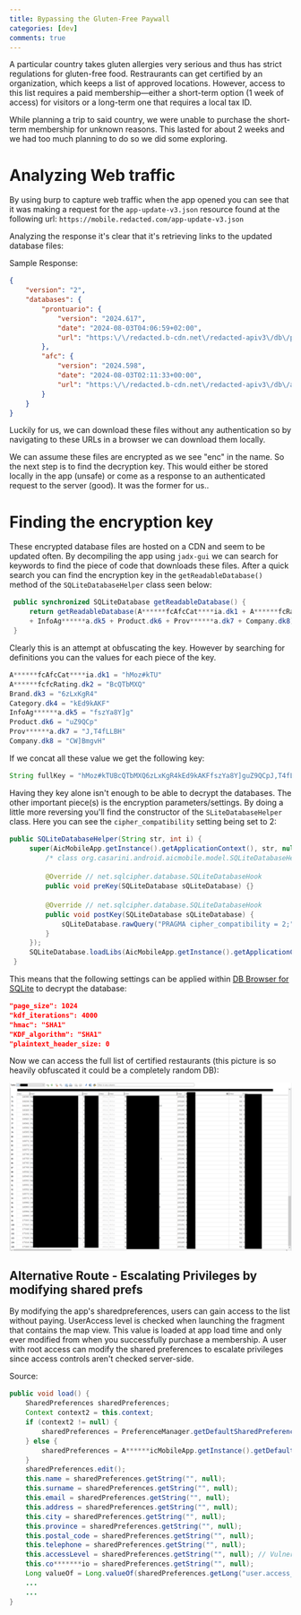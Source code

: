 ```yaml
---
title: Bypassing the Gluten-Free Paywall
categories: [dev]
comments: true
---
```


A particular country takes gluten allergies very serious and thus has strict regulations for gluten-free food. Restraurants can get certified by an organization, which keeps a list of approved locations. However, access to this list requires a paid membership—either a short-term option (1 week of access) for visitors or a long-term one that requires a local tax ID. 

While planning a trip to said country, we were unable to purchase the short-term membership for unknown reasons. This lasted for about 2 weeks and we had too much planning to do so we did some exploring.   

# Analyzing Web traffic
By using burp to capture web traffic when the app opened you can see that it was making a request for the `app-update-v3.json` resource found at the following url:
`https://mobile.redacted.com/app-update-v3.json`

Analyzing the response it's clear that it's retrieving links to the updated database files:

Sample Response:
```json
{
    "version": "2",
    "databases": {
        "prontuario": {
            "version": "2024.617",
            "date": "2024-08-03T04:06:59+02:00",
            "url": "https:\/\/redacted.b-cdn.net\/redacted-apiv3\/db\/pr******io.2024.617_enc.db"
        },
        "afc": {
            "version": "2024.598",
            "date": "2024-08-03T02:11:33+00:00",
            "url": "https:\/\/redacted.b-cdn.net\/redacted-apiv3\/db\/a******fc.2024.598_enc.db"
        }
    }
}
```
Luckily for us, we can download these files without any authentication so by navigating to these URLs in a browser we can download them locally. 

We can assume these files are encrypted as we see "enc" in the name. So the next step is to find the decryption key. This would either be stored locally in the app (unsafe) or come as a response to an authenticated request to the server (good). It was the former for us..


# Finding the encryption key
These encrypted database files are hosted on a CDN and seem to be updated often. By decompiling the app using `jadx-gui` we can search for keywords to find the piece of code that downloads these files. After a quick search you can find the encryption key in the `getReadableDatabase()` method of the `SQLiteDatabaseHelper` class seen below:

```java
 public synchronized SQLiteDatabase getReadableDatabase() {
     return getReadableDatabase(A******fcAfcCat****ia.dk1 + A******fcRating.dk2 + Brand.dk3 + Category.dk4 
     + InfoAg******a.dk5 + Product.dk6 + Prov******a.dk7 + Company.dk8);
 }
```

Clearly this is an attempt at obfuscating the key. However by searching for definitions you can the values for each piece of the key.


```java
A******fcAfcCat****ia.dk1 = "hMoz#kTU"
A******fcfcRating.dk2 = "BcQTbMXQ"
Brand.dk3 = "6zLxKgR4"
Category.dk4 = "kEd9kAKF"
InfoAg******a.dk5 = "fszYa8Y]g"
Product.dk6 = "uZ9QCp"
Prov******a.dk7 = "J,T4fLLBH"
Company.dk8 = "CW]BmgvH"
```

If we concat all these value we get the following key:

```java
String fullKey = "hMoz#kTUBcQTbMXQ6zLxKgR4kEd9kAKFfszYa8Y]guZ9QCpJ,T4fLLBHCW]BmgvH"
```

Having they key alone isn't enough to be able to decrypt the databases. The other important piece(s) is the encryption parameters/settings. By doing a little more reversing you'll find the constructor of the `SLiteDatabaseHelper` class. Here you can see the `cipher_compatibility` setting being set to 2:

```java
public SQLiteDatabaseHelper(String str, int i) {
     super(AicMobileApp.getInstance().getApplicationContext(), str, null, i, new SQLiteDatabaseHook() {
         /* class org.casarini.android.aicmobile.model.SQLiteDatabaseHelper.C09951 */

         @Override // net.sqlcipher.database.SQLiteDatabaseHook
         public void preKey(SQLiteDatabase sQLiteDatabase) {}

         @Override // net.sqlcipher.database.SQLiteDatabaseHook
         public void postKey(SQLiteDatabase sQLiteDatabase) {
             sQLiteDatabase.rawQuery("PRAGMA cipher_compatibility = 2;", (String[]) null).close();
         }
     });
     SQLiteDatabase.loadLibs(AicMobileApp.getInstance().getApplicationContext());
 }

```

This means that the following settings can be applied within [DB Browser for SQLite](https://sqlitebrowser.org/) to decrypt the database:

```json
"page_size": 1024
"kdf_iterations": 4000
"hmac": "SHA1"
"KDF_algorithm": "SHA1"
"plaintext_header_size: 0
```

Now we can access the full list of certified restaurants (this picture is so heavily obfuscated it could be a completely random DB):

![Image](../assets/img/gluten_free_db_decrypt.png)


## Alternative Route - Escalating Privileges by modifying shared prefs

By modifying the app's sharedpreferences, users can gain access to the list without paying. UserAccess level is checked when launching the fragment that contains the map view. This value is loaded at app load time and only ever modified from when you successfully purchase a membership. A user with root access can modify the shared preferences to escalate privileges since access controls aren't checked server-side.

Source:
```java
public void load() {
    SharedPreferences sharedPreferences;
    Context context2 = this.context;
    if (context2 != null) {
        sharedPreferences = PreferenceManager.getDefaultSharedPreferences(context2);
    } else {
        sharedPreferences = A******icMobileApp.getInstance().getDefaultSharedPreferences();
    }
    sharedPreferences.edit();
    this.name = sharedPreferences.getString("", null);
    this.surname = sharedPreferences.getString("", null);
    this.email = sharedPreferences.getString("", null);
    this.address = sharedPreferences.getString("", null);
    this.city = sharedPreferences.getString("", null);
    this.province = sharedPreferences.getString("", null);
    this.postal_code = sharedPreferences.getString("", null);
    this.telephone = sharedPreferences.getString("", null);
    this.accessLevel = sharedPreferences.getString("", null); // Vulnerable!!
    this.co*******io = sharedPreferences.getString("", null);
    Long valueOf = Long.valueOf(sharedPreferences.getLong("user.access_level_expiry", ;));
    ...
    ...
}
```
